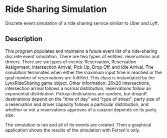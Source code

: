 # Ride Sharing Simulation

Discrete event simulation of a ride sharing service similar to Uber and Lyft.

## Description

This program populates and maintains a future event list of a ride-sharing 
discrete event simulation. There are two types of entities: reservations and 
drivers. There are six types of events: Reservation, Reservation Assignment, 
Intersection Arrival, Pick Up, Drop Off, and Idle Arrival. The simulation 
terminates when either the maximum input time is reached or the goal number 
of reservations are fulfilled. This class is instantiated by the LynxRideSharing 
game object. Other information: 20x20 intersections, intersection arrival
follows a normal distribution, reservations follow an exponential distribution.
Pickup destinations are random, but dropoff destinations depend on the "time 
of day" and "type of street", party size of a reservation and driver capacity
follows a particular distribution, and whether or not a reservations approves
of a carpool depends on its party size.

The simulation is ran and all of its events are created. Then a graphical
application shows the results of the simulation with Ferrari's only.

